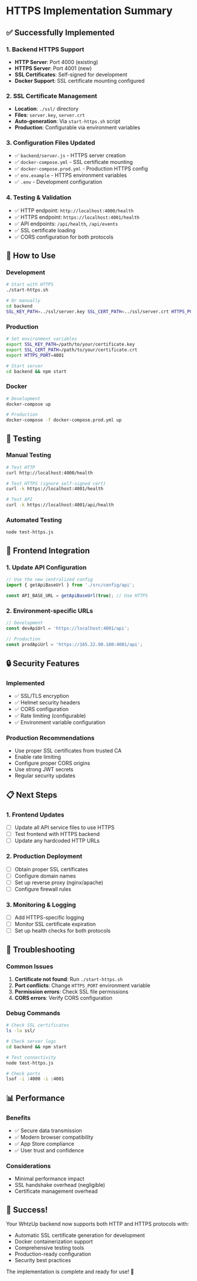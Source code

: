 # HTTPS Implementation Summary

## ✅ Successfully Implemented

### 1. Backend HTTPS Support
- **HTTP Server**: Port 4000 (existing)
- **HTTPS Server**: Port 4001 (new)
- **SSL Certificates**: Self-signed for development
- **Docker Support**: SSL certificate mounting configured

### 2. SSL Certificate Management
- **Location**: `./ssl/` directory
- **Files**: `server.key`, `server.crt`
- **Auto-generation**: Via `start-https.sh` script
- **Production**: Configurable via environment variables

### 3. Configuration Files Updated
- ✅ `backend/server.js` - HTTPS server creation
- ✅ `docker-compose.yml` - SSL certificate mounting
- ✅ `docker-compose.prod.yml` - Production HTTPS config
- ✅ `env.example` - HTTPS environment variables
- ✅ `.env` - Development configuration

### 4. Testing & Validation
- ✅ HTTP endpoint: `http://localhost:4000/health`
- ✅ HTTPS endpoint: `https://localhost:4001/health`
- ✅ API endpoints: `/api/health`, `/api/events`
- ✅ SSL certificate loading
- ✅ CORS configuration for both protocols

## 🚀 How to Use

### Development
```bash
# Start with HTTPS
./start-https.sh

# Or manually
cd backend
SSL_KEY_PATH=../ssl/server.key SSL_CERT_PATH=../ssl/server.crt HTTPS_PORT=4001 npm start
```

### Production
```bash
# Set environment variables
export SSL_KEY_PATH=/path/to/your/certificate.key
export SSL_CERT_PATH=/path/to/your/certificate.crt
export HTTPS_PORT=4001

# Start server
cd backend && npm start
```

### Docker
```bash
# Development
docker-compose up

# Production
docker-compose -f docker-compose.prod.yml up
```

## 🔧 Testing

### Manual Testing
```bash
# Test HTTP
curl http://localhost:4000/health

# Test HTTPS (ignore self-signed cert)
curl -k https://localhost:4001/health

# Test API
curl -k https://localhost:4001/api/health
```

### Automated Testing
```bash
node test-https.js
```

## 📱 Frontend Integration

### 1. Update API Configuration
```typescript
// Use the new centralized config
import { getApiBaseUrl } from './src/config/api';

const API_BASE_URL = getApiBaseUrl(true); // Use HTTPS
```

### 2. Environment-specific URLs
```typescript
// Development
const devApiUrl = 'https://localhost:4001/api';

// Production  
const prodApiUrl = 'https://165.22.90.180:4001/api';
```

## 🔒 Security Features

### Implemented
- ✅ SSL/TLS encryption
- ✅ Helmet security headers
- ✅ CORS configuration
- ✅ Rate limiting (configurable)
- ✅ Environment variable configuration

### Production Recommendations
- Use proper SSL certificates from trusted CA
- Enable rate limiting
- Configure proper CORS origins
- Use strong JWT secrets
- Regular security updates

## 📋 Next Steps

### 1. Frontend Updates
- [ ] Update all API service files to use HTTPS
- [ ] Test frontend with HTTPS backend
- [ ] Update any hardcoded HTTP URLs

### 2. Production Deployment
- [ ] Obtain proper SSL certificates
- [ ] Configure domain names
- [ ] Set up reverse proxy (nginx/apache)
- [ ] Configure firewall rules

### 3. Monitoring & Logging
- [ ] Add HTTPS-specific logging
- [ ] Monitor SSL certificate expiration
- [ ] Set up health checks for both protocols

## 🐛 Troubleshooting

### Common Issues
1. **Certificate not found**: Run `./start-https.sh`
2. **Port conflicts**: Change `HTTPS_PORT` environment variable
3. **Permission errors**: Check SSL file permissions
4. **CORS errors**: Verify CORS configuration

### Debug Commands
```bash
# Check SSL certificates
ls -la ssl/

# Check server logs
cd backend && npm start

# Test connectivity
node test-https.js

# Check ports
lsof -i :4000 -i :4001
```

## 📊 Performance

### Benefits
- ✅ Secure data transmission
- ✅ Modern browser compatibility
- ✅ App Store compliance
- ✅ User trust and confidence

### Considerations
- Minimal performance impact
- SSL handshake overhead (negligible)
- Certificate management overhead

## 🎉 Success!

Your WhtzUp backend now supports both HTTP and HTTPS protocols with:
- Automatic SSL certificate generation for development
- Docker containerization support
- Comprehensive testing tools
- Production-ready configuration
- Security best practices

The implementation is complete and ready for use! 🚀
